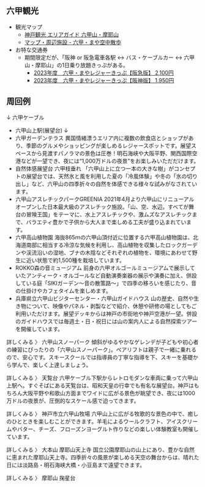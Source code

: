 
## 六甲観光

- 観光マップ
    - [神戸観光 エリアガイド 六甲山・摩耶山](https://www.feel-kobe.jp/area-guide/rokko-maya/)
    - [マップ・周辺施設 - 六甲・まや空中散歩](https://koberope.jp/maya/map)
- お特な交通券
    - 期間限定だが、「阪神 or 阪急電車各駅 ↔ バス・ケーブルカー ↔ 六甲山・摩耶山」の1日乗り放題きっぷがある。
        - [2023年度　六甲・まやレジャーきっぷ【阪急版】 2,100円](https://www.hankyu.co.jp/ticket/otoku/19/)
        - [2023年度　六甲・まやレジャーきっぷ【阪神版】 1,950円](https://rail.hanshin.co.jp/ticket/otoku/?mode=detail&seq=8&area=rokkosan)

## 周回例



↓ 六甲ケーブル
- 六甲山上駅(展望台)
↓
- 六甲ガーデンテラス
異国情緒漂うエリア内に複数の飲食店とショップがあり、季節のグルメやショッピングが楽しめるレジャースポットです。展望スペースから見渡すパノラマの景色は圧巻！明石海峡や大阪平野、関西国際空港などが一望でき、夜には“1,000万ドルの夜景”をお楽しみいただだけます。
- 自然体感展望台 六甲枝垂れ
「六甲山上に立つ一本の大きな樹」がコンセプトの展望台では、天然氷と風を利用した夏の「冷風体験」や冬の「氷の切り出し」など、六甲山の四季折々の自然を体感できる様々な試みがなされています。
- 六甲山アスレチックパークGREENIA
2021年4月より六甲山にリニューアルオープンした日本最大級のアスレチック施設。「山、空、水辺。すべてが舞台の冒険王国」をテーマに、水上アスレチックや、激ムズなアスレチックまで、バラエティ豊かで子供から大人まで楽しめる工夫が盛り込まれています。
- 六甲高山植物園
海抜865ｍの六甲山頂付近に位置する六甲高山植物園は、北海道南部に相当する冷涼な気候を利用し、高山植物を収集したロックガーデンや渓流沿いの湿地、ブナの木陰などそれぞれの植物を、環境にあわせて野生に近い状態で約1,500種を栽培しています。
- ROKKO森の音ミュージアム
前身の六甲オルゴールミュージアムで展示していたアンティーク・オルゴールなど自動演奏楽器の展示や演奏に加え、併設している庭「SIKIガーデン～音の散策路～」で四季の移ろいを感じたり、音の仕掛けやカフェタイムを楽しめます。
- 兵庫県立六甲山ビジターセンター・六甲山ガイドハウス
山の歴史、自然や生き物について、映像やパネル・剥製などで紹介、休憩や研修の場としてもご利用いただけます。展望デッキからは神戸の市街地や神戸空港が一望。併設のガイドハウスでは毎週土・日・祝日には山の案内人による自然探索ツアーを開催しています。

詳しくみる 〉
六甲山スノーパーク
傾斜がゆるやかなゲレンデが子どもや初心者の練習にぴったりの「六甲山スノーパーク」。ペアリフトは親子で一緒に乗れるので、安心です。スキースクールでは指導員の丁寧な指導を下、スキーを基礎から学んで、楽しく上達しましょう。

詳しくみる 〉
天覧台
六甲ケーブル下駅からレトロモダンな車両に乗って六甲山上駅へ。すぐそばにある天覧台は、昭和天皇の行幸でも有名な展望台。神戸はもちろん大阪平野や和歌山方面までワイドに広がる景色が眺望でき、夜には1000万ドルの夜景が、圧倒的なスケール感で迫ってきます。

詳しくみる 〉
神戸市立六甲山牧場
六甲山上に広がる牧歌的な景色の中で、癒しのひとときを楽しむことができます。羊毛によるウールクラフト、アイスクリームやバター、チーズ、フローズンヨーグルト作りなどの楽しい体験教室も開催しています。

詳しくみる 〉
大本山 摩耶山天上寺
国立公園摩耶山の山上にあり、豊かな自然に恵まれた摩耶山天上寺。四季折々の風景が楽しめる天空の舞台からは、晴れた日には淡路島・明石海峡大橋・小豆島まで遠望できます。

詳しくみる 〉
摩耶山 掬星台

#